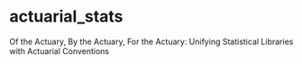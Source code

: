 # actuarial_stats
Of the Actuary, By the Actuary, For the Actuary: Unifying Statistical Libraries with Actuarial Conventions
